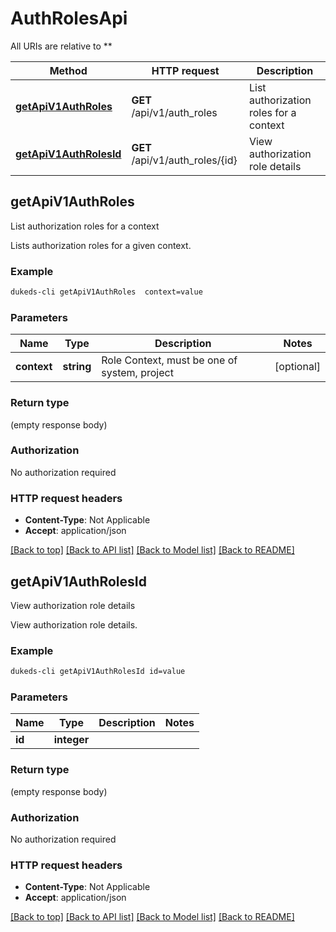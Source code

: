 # AuthRolesApi

All URIs are relative to **

Method | HTTP request | Description
------------- | ------------- | -------------
[**getApiV1AuthRoles**](AuthRolesApi.md#getApiV1AuthRoles) | **GET** /api/v1/auth_roles | List authorization roles for a context
[**getApiV1AuthRolesId**](AuthRolesApi.md#getApiV1AuthRolesId) | **GET** /api/v1/auth_roles/{id} | View authorization role details


## **getApiV1AuthRoles**

List authorization roles for a context

Lists authorization roles for a given context.

### Example
```bash
dukeds-cli getApiV1AuthRoles  context=value
```

### Parameters

Name | Type | Description  | Notes
------------- | ------------- | ------------- | -------------
 **context** | **string** | Role Context, must be one of system, project | [optional]

### Return type

(empty response body)

### Authorization

No authorization required

### HTTP request headers

 - **Content-Type**: Not Applicable
 - **Accept**: application/json

[[Back to top]](#) [[Back to API list]](../README.md#documentation-for-api-endpoints) [[Back to Model list]](../README.md#documentation-for-models) [[Back to README]](../README.md)

## **getApiV1AuthRolesId**

View authorization role details

View authorization role details.

### Example
```bash
dukeds-cli getApiV1AuthRolesId id=value
```

### Parameters

Name | Type | Description  | Notes
------------- | ------------- | ------------- | -------------
 **id** | **integer** |  |

### Return type

(empty response body)

### Authorization

No authorization required

### HTTP request headers

 - **Content-Type**: Not Applicable
 - **Accept**: application/json

[[Back to top]](#) [[Back to API list]](../README.md#documentation-for-api-endpoints) [[Back to Model list]](../README.md#documentation-for-models) [[Back to README]](../README.md)

